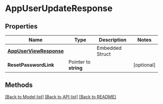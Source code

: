 # AppUserUpdateResponse

## Properties

Name | Type | Description | Notes
------------ | ------------- | ------------- | -------------
 | [**AppUserViewResponse**](AppUserViewResponse.md) |   | Embedded Struct
**ResetPasswordLink** | Pointer to **string** |  | [optional] 

## Methods


[[Back to Model list]](../README.md#documentation-for-models) [[Back to API list]](../README.md#documentation-for-api-endpoints) [[Back to README]](../README.md)


